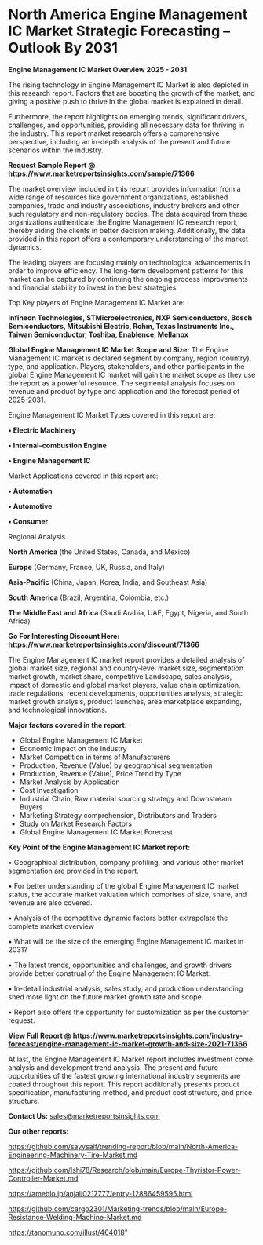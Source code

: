 # North America Engine Management IC Market Strategic Forecasting – Outlook By 2031

<Strong> Engine Management IC Market Overview 2025 - 2031</strong>

The rising technology in Engine Management IC Market is also depicted in this research report. Factors that are boosting the growth of the market, and giving a positive push to thrive in the global market is explained in detail.

Furthermore, the report highlights on emerging trends, significant drivers, challenges, and opportunities, providing all necessary data for thriving in the industry. This report market research offers a comprehensive perspective, including an in-depth analysis of the present and future scenarios within the industry.

<strong>Request Sample Report @ <a href=https://www.marketreportsinsights.com/sample/71366>https://www.marketreportsinsights.com/sample/71366</a></strong>

The market overview included in this report provides information from a wide range of resources like government organizations, established companies, trade and industry associations, industry brokers and other such regulatory and non-regulatory bodies. The data acquired from these organizations authenticate the Engine Management IC research report, thereby aiding the clients in better decision making. Additionally, the data provided in this report offers a contemporary understanding of the market dynamics.

The leading players are focusing mainly on technological advancements in order to improve efficiency. The long-term development patterns for this market can be captured by continuing the ongoing process improvements and financial stability to invest in the best strategies.

Top Key players of Engine Management IC Market are:

<strong>Infineon Technologies, STMicroelectronics, NXP Semiconductors, Bosch Semiconductors, Mitsubishi Electric, Rohm, Texas Instruments Inc., Taiwan Semiconductor, Toshiba, Enablence, Mellanox</strong>

<strong><b>Global Engine Management IC Market Scope and Size:</b></strong>
The Engine Management IC market is declared segment by company, region (country), type, and application. Players, stakeholders, and other participants in the global Engine Management IC market will gain the market scope as they use the report as a powerful resource. The segmental analysis focuses on revenue and product by type and application and the forecast period of 2025-2031.

Engine Management IC Market Types covered in this report are:

<strong>• Electric Machinery

• Internal-combustion Engine

• Engine Management IC</strong>

Market Applications covered in this report are:

<strong>• Automation

• Automotive

• Consumer</strong> 

Regional Analysis

<strong>North America</strong> (the United States, Canada, and Mexico)

<strong>Europe</strong> (Germany, France, UK, Russia, and Italy)

<strong>Asia-Pacific</strong> (China, Japan, Korea, India, and Southeast Asia)

<strong>South America</strong> (Brazil, Argentina, Colombia, etc.)

<strong>The Middle East and Africa</strong> (Saudi Arabia, UAE, Egypt, Nigeria, and South Africa)

<strong>Go For Interesting Discount Here: <a href=https://www.marketreportsinsights.com/discount/71366>https://www.marketreportsinsights.com/discount/71366</a></strong>

The Engine Management IC market report provides a detailed analysis of global market size, regional and country-level market size, segmentation market growth, market share, competitive Landscape, sales analysis, impact of domestic and global market players, value chain optimization, trade regulations, recent developments, opportunities analysis, strategic market growth analysis, product launches, area marketplace expanding, and technological innovations.

<strong><b>Major factors covered in the report:</b></strong>
<ul>
  <li>Global Engine Management IC Market </li>
  <li>Economic Impact on the Industry</li>
  <li>Market Competition in terms of Manufacturers</li>
  <li>Production, Revenue (Value) by geographical segmentation</li>
  <li>Production, Revenue (Value), Price Trend by Type</li>
  <li>Market Analysis by Application</li>
  <li>Cost Investigation</li>
  <li>Industrial Chain, Raw material sourcing strategy and Downstream Buyers</li>
  <li>Marketing Strategy comprehension, Distributors and Traders</li>
  <li>Study on Market Research Factors</li>
  <li>Global Engine Management IC Market Forecast</li>
</ul>

<strong><b>Key Point of the Engine Management IC Market report:</b></strong>

• Geographical distribution, company profiling, and various other market segmentation are provided in the report.

• For better understanding of the global Engine Management IC market status, the accurate market valuation which comprises of size, share, and revenue are also covered.

• Analysis of the competitive dynamic factors better extrapolate the complete market overview

• What will be the size of the emerging Engine Management IC market in 2031?

• The latest trends, opportunities and challenges, and growth drivers provide better construal of the Engine Management IC Market.

• In-detail industrial analysis, sales study, and production understanding shed more light on the future market growth rate and scope.

• Report also offers the opportunity for customization as per the customer request.

<strong><b>View Full Report @ <a href=https://www.marketreportsinsights.com/industry-forecast/engine-management-ic-market-growth-and-size-2021-71366>https://www.marketreportsinsights.com/industry-forecast/engine-management-ic-market-growth-and-size-2021-71366</a></b></strong>


At last, the Engine Management IC Market report includes investment come analysis and development trend analysis. The present and future opportunities of the fastest growing international industry segments are coated throughout this report. This report additionally presents product specification, manufacturing method, and product cost structure, and price structure.

<strong>Contact Us:</strong>
sales@marketreportsinsights.com

<strong>Our other reports:</strong>

<a href=https://github.com/sayysaif/trending-report/blob/main/North-America-Engineering-Machinery-Tire-Market.md>https://github.com/sayysaif/trending-report/blob/main/North-America-Engineering-Machinery-Tire-Market.md</a>

<a href=https://github.com/Ishi78/Research/blob/main/Europe-Thyristor-Power-Controller-Market.md>https://github.com/Ishi78/Research/blob/main/Europe-Thyristor-Power-Controller-Market.md</a>

<a href=https://ameblo.jp/anjali0217777/entry-12886459595.html>https://ameblo.jp/anjali0217777/entry-12886459595.html</a>

<a href=https://github.com/cargo2301/Marketing-trends/blob/main/Europe-Resistance-Welding-Machine-Market.md>https://github.com/cargo2301/Marketing-trends/blob/main/Europe-Resistance-Welding-Machine-Market.md</a>

<a href=https://tanomuno.com/illust/464018>https://tanomuno.com/illust/464018</a>"
